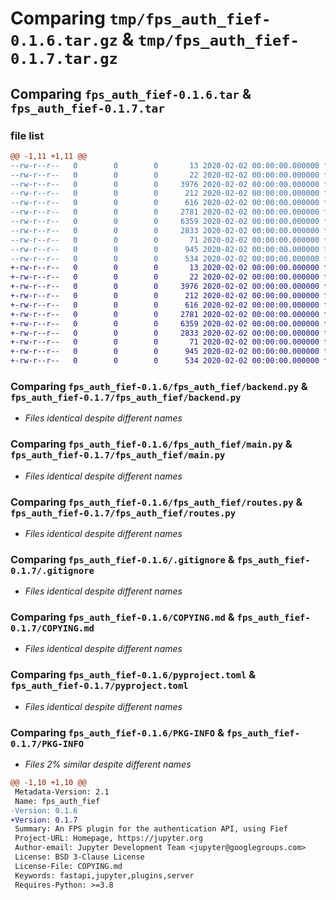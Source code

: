 # Comparing `tmp/fps_auth_fief-0.1.6.tar.gz` & `tmp/fps_auth_fief-0.1.7.tar.gz`

## Comparing `fps_auth_fief-0.1.6.tar` & `fps_auth_fief-0.1.7.tar`

### file list

```diff
@@ -1,11 +1,11 @@
--rw-r--r--   0        0        0       13 2020-02-02 00:00:00.000000 fps_auth_fief-0.1.6/MANIFEST.in
--rw-r--r--   0        0        0       22 2020-02-02 00:00:00.000000 fps_auth_fief-0.1.6/fps_auth_fief/__init__.py
--rw-r--r--   0        0        0     3976 2020-02-02 00:00:00.000000 fps_auth_fief-0.1.6/fps_auth_fief/backend.py
--rw-r--r--   0        0        0      212 2020-02-02 00:00:00.000000 fps_auth_fief-0.1.6/fps_auth_fief/config.py
--rw-r--r--   0        0        0      616 2020-02-02 00:00:00.000000 fps_auth_fief-0.1.6/fps_auth_fief/main.py
--rw-r--r--   0        0        0     2781 2020-02-02 00:00:00.000000 fps_auth_fief-0.1.6/fps_auth_fief/routes.py
--rw-r--r--   0        0        0     6359 2020-02-02 00:00:00.000000 fps_auth_fief-0.1.6/.gitignore
--rw-r--r--   0        0        0     2833 2020-02-02 00:00:00.000000 fps_auth_fief-0.1.6/COPYING.md
--rw-r--r--   0        0        0       71 2020-02-02 00:00:00.000000 fps_auth_fief-0.1.6/README.md
--rw-r--r--   0        0        0      945 2020-02-02 00:00:00.000000 fps_auth_fief-0.1.6/pyproject.toml
--rw-r--r--   0        0        0      534 2020-02-02 00:00:00.000000 fps_auth_fief-0.1.6/PKG-INFO
+-rw-r--r--   0        0        0       13 2020-02-02 00:00:00.000000 fps_auth_fief-0.1.7/MANIFEST.in
+-rw-r--r--   0        0        0       22 2020-02-02 00:00:00.000000 fps_auth_fief-0.1.7/fps_auth_fief/__init__.py
+-rw-r--r--   0        0        0     3976 2020-02-02 00:00:00.000000 fps_auth_fief-0.1.7/fps_auth_fief/backend.py
+-rw-r--r--   0        0        0      212 2020-02-02 00:00:00.000000 fps_auth_fief-0.1.7/fps_auth_fief/config.py
+-rw-r--r--   0        0        0      616 2020-02-02 00:00:00.000000 fps_auth_fief-0.1.7/fps_auth_fief/main.py
+-rw-r--r--   0        0        0     2781 2020-02-02 00:00:00.000000 fps_auth_fief-0.1.7/fps_auth_fief/routes.py
+-rw-r--r--   0        0        0     6359 2020-02-02 00:00:00.000000 fps_auth_fief-0.1.7/.gitignore
+-rw-r--r--   0        0        0     2833 2020-02-02 00:00:00.000000 fps_auth_fief-0.1.7/COPYING.md
+-rw-r--r--   0        0        0       71 2020-02-02 00:00:00.000000 fps_auth_fief-0.1.7/README.md
+-rw-r--r--   0        0        0      945 2020-02-02 00:00:00.000000 fps_auth_fief-0.1.7/pyproject.toml
+-rw-r--r--   0        0        0      534 2020-02-02 00:00:00.000000 fps_auth_fief-0.1.7/PKG-INFO
```

### Comparing `fps_auth_fief-0.1.6/fps_auth_fief/backend.py` & `fps_auth_fief-0.1.7/fps_auth_fief/backend.py`

 * *Files identical despite different names*

### Comparing `fps_auth_fief-0.1.6/fps_auth_fief/main.py` & `fps_auth_fief-0.1.7/fps_auth_fief/main.py`

 * *Files identical despite different names*

### Comparing `fps_auth_fief-0.1.6/fps_auth_fief/routes.py` & `fps_auth_fief-0.1.7/fps_auth_fief/routes.py`

 * *Files identical despite different names*

### Comparing `fps_auth_fief-0.1.6/.gitignore` & `fps_auth_fief-0.1.7/.gitignore`

 * *Files identical despite different names*

### Comparing `fps_auth_fief-0.1.6/COPYING.md` & `fps_auth_fief-0.1.7/COPYING.md`

 * *Files identical despite different names*

### Comparing `fps_auth_fief-0.1.6/pyproject.toml` & `fps_auth_fief-0.1.7/pyproject.toml`

 * *Files identical despite different names*

### Comparing `fps_auth_fief-0.1.6/PKG-INFO` & `fps_auth_fief-0.1.7/PKG-INFO`

 * *Files 2% similar despite different names*

```diff
@@ -1,10 +1,10 @@
 Metadata-Version: 2.1
 Name: fps_auth_fief
-Version: 0.1.6
+Version: 0.1.7
 Summary: An FPS plugin for the authentication API, using Fief
 Project-URL: Homepage, https://jupyter.org
 Author-email: Jupyter Development Team <jupyter@googlegroups.com>
 License: BSD 3-Clause License
 License-File: COPYING.md
 Keywords: fastapi,jupyter,plugins,server
 Requires-Python: >=3.8
```

